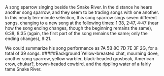 A song sparrow singing beside the Snake River. In the distance he hears another song sparrow, and they seem to be trading songs with one another. In this nearly ten-minute selection, this song sparrow sings seven different songs, changing to a new song at the following times: 1:38, 2:47, 4:47 (hear how the song ending changes, though the beginning remains the same), 6:38, 8:35 (again, the first part of the song remains the same; only the ending changes), 9:21. 

We could summarize his song performance as 7A 5B 8C 7D 7E 3F 2G, for a total of 39 songs.
#####Background
Yellow-breasted chat, mourning dove, another song sparrow, yellow warbler, black-headed grosbeak, American crow, chukar?, brown-headed cowbird, and the rippling water of a fairly tame Snake River. 
